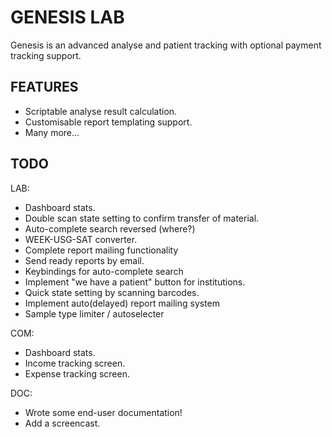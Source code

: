 GENESIS LAB
========
Genesis is an advanced analyse and patient tracking with optional payment tracking support.
 
FEATURES
--------
* Scriptable analyse result calculation.
* Customisable report templating support.
* Many more...

TODO
-----

LAB:

* Dashboard stats.
* Double scan state setting to confirm transfer of material.
* Auto-complete search reversed (where?)
* WEEK-USG-SAT converter.
* Complete report mailing functionality
* Send ready reports by email.
* Keybindings for auto-complete search
* Implement "we have a patient" button for institutions.
* Quick state setting by scanning barcodes.
* Implement auto(delayed) report mailing system
* Sample type limiter / autoselecter


COM:
* Dashboard stats.
* Income tracking screen.
* Expense tracking screen.

DOC:
* Wrote some end-user documentation!
* Add a screencast.
